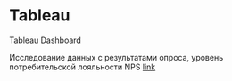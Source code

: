 # Tableau
Tableau Dashboard 

Исследование данных  с результатами опроса, уровень потребительской лояльности NPS 
[link](https://public.tableau.com/app/profile/vadim.bayko/viz/AnalizurovnyapotrebitelskoyloialnostiNPSklientovvRossii/NPS)
